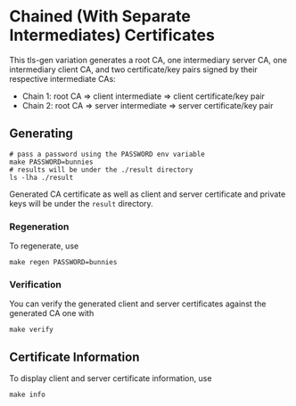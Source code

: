# Chained (With Separate Intermediates) Certificates

This tls-gen variation generates a root CA,
one intermediary server CA, one intermediary client CA, and two certificate/key pairs signed by
their respective intermediate CAs:

 * Chain 1: root CA => client intermediate => client certificate/key pair
 * Chain 2: root CA => server intermediate => server certificate/key pair

## Generating

    # pass a password using the PASSWORD env variable
    make PASSWORD=bunnies
    # results will be under the ./result directory
    ls -lha ./result

Generated CA certificate as well as client and server certificate and private keys will be
under the `result` directory.

### Regeneration

To regenerate, use

    make regen PASSWORD=bunnies

### Verification

You can verify the generated client and server certificates against the generated CA one with

    make verify

## Certificate Information

To display client and server certificate information, use

    make info
